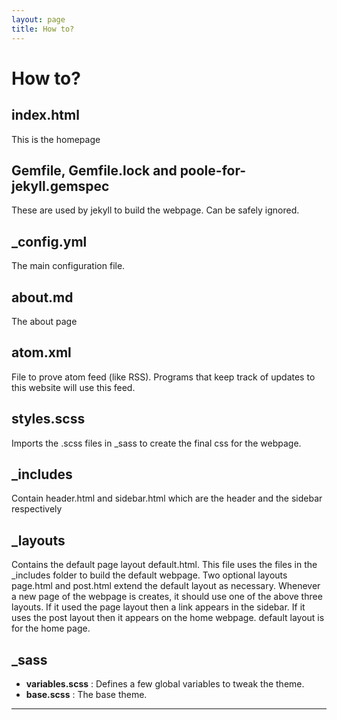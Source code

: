 ```yaml
---
layout: page
title: How to?
---
```

# How to?

## index.html
This is the homepage

## Gemfile, Gemfile.lock and poole-for-jekyll.gemspec
These are used by jekyll to build the webpage. Can be safely ignored.

## \_config.yml
The main configuration file.

## about.md
The about page

## atom.xml
File to prove atom feed (like RSS). Programs that keep track of updates to this website will use this feed.

## styles.scss
Imports the .scss files in \_sass to create the final css for the webpage.

## \_includes
Contain header.html and sidebar.html which are the header and the sidebar respectively

## \_layouts
Contains the default page layout default.html. This file uses the files in the \_includes folder to build the default webpage.
Two optional layouts page.html and post.html extend the default layout as necessary.
Whenever a new page of the webpage is creates, it should use one of the above three layouts. 
If it used the page layout then a link appears in the sidebar. If it uses the post layout then it appears on the home webpage. default layout is for the home page.

## \_sass
* **variables.scss** : Defines a few global variables to tweak the theme.
* **base.scss** : The base theme.
* ****